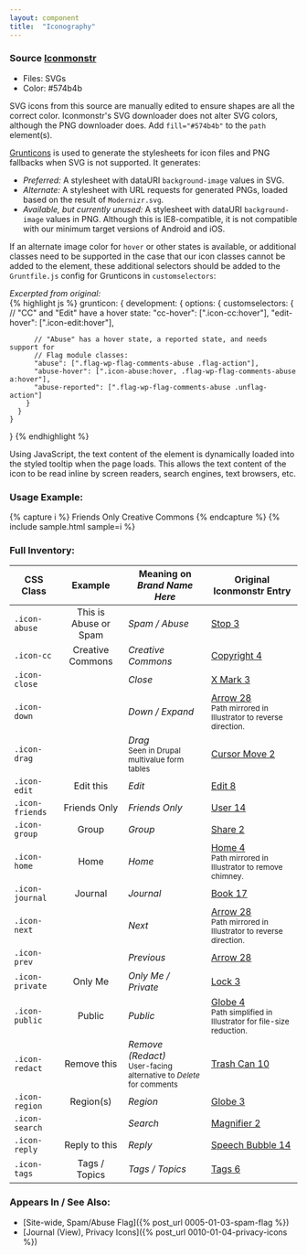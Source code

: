 ```yaml
---
layout: component
title:  "Iconography"
---
```


### Source [Iconmonstr](http://iconmonstr.com/)
- Files: SVGs
- Color: #574b4b

SVG icons from this source are manually edited to ensure shapes are all the
correct color. Iconmonstr's SVG downloader does not alter SVG colors, although
the PNG downloader does. Add `fill="#574b4b"` to the `path` element(s).

[Grunticons](https://github.com/filamentgroup/grunticon) is used to generate the
stylesheets for icon files and PNG fallbacks when SVG is not supported. It
generates:

- _Preferred:_ A stylesheet with dataURI `background-image` values in SVG.
- _Alternate:_ A stylesheet with URL requests for generated PNGs, loaded based on
  the result of `Modernizr.svg`.
- _Available, but currently unused:_ A stylesheet with dataURI `background-image`
  values in PNG. Although this is IE8-compatible, it is not compatible with our
  minimum target versions of Android and iOS.

If an alternate image color for `hover` or other states is available, or additional
classes need to be supported in the case that our icon classes cannot be added to
the element, these additional selectors should be added to the `Gruntfile.js`
config for Grunticons in `customselectors`:

<div class="styleguide-sample">
<div class="example">
  <em>Excerpted from original:</em>
</div>
<div class="code">
{% highlight js %}
  grunticon: {
    development: {
      options: {
        customselectors: {
          // "CC" and "Edit" have a hover state:
          "cc-hover": [".icon-cc:hover"],
          "edit-hover": [".icon-edit:hover"],

          // "Abuse" has a hover state, a reported state, and needs support for
          // Flag module classes:
          "abuse": [".flag-wp-flag-comments-abuse .flag-action"],
          "abuse-hover": [".icon-abuse:hover, .flag-wp-flag-comments-abuse a:hover"],
          "abuse-reported": [".flag-wp-flag-comments-abuse .unflag-action"]
        }
      }
    }
  }
{% endhighlight %}
</div></div>

Using JavaScript, the text content of the element is dynamically loaded into
the styled tooltip when the page loads. This allows the text content of the icon
to be read inline by screen readers, search engines, text browsers, etc.



### Usage Example:
{% capture i %}
  <span class="icon-friends">Friends Only</span>
  <a class="icon-cc">Creative Commons</a>
{% endcapture %}
{% include sample.html sample=i %}

<h3 class="icons-inventory">Full Inventory:</h3>

| CSS Class       | Example                                                | Meaning on _Brand Name Here_ | Original Iconmonstr Entry                                |
| --------------- |:------------------------------------------------------:| ------------------------ | -------------------------------------------------------- |
| `.icon-abuse`   | <a class="icon-abuse">This is Abuse or Spam</a>        | _Spam / Abuse_           | [Stop 3](http://iconmonstr.com/stop-3-icon/)             |
| `.icon-cc`      | <a class="icon-cc">Creative Commons</a>                | _Creative Commons_       | [Copyright 4](http://iconmonstr.com/copyright-4-icon/)   |
| `.icon-close`   | <a class="icon-close"></a>                             | _Close_                  | [X Mark 3](http://iconmonstr.com/x-mark-3-icon)          |
| `.icon-down`    | <a class="icon-down"></a>                              | _Down / Expand_          | [Arrow 28](http://iconmonstr.com/arrow-28-icon) <br/> <small>Path mirrored in Illustrator to reverse direction.</small> |
| `.icon-drag`    | <a class="icon-drag"></a>                              | _Drag_ <br/> <small>Seen in Drupal multivalue form tables</small> | [Cursor Move 2](http://iconmonstr.com/cursor-move-2-icon) |
| `.icon-edit`    | <a class="icon-edit">Edit this</a>                     | _Edit_                   | [Edit 8](http://iconmonstr.com/edit-8-icon/)             |
| `.icon-friends` | <span class="icon-friends">Friends Only</span>         | _Friends Only_           | [User 14](http://iconmonstr.com/user-14-icon/)           |
| `.icon-group`   | <span class="icon-group">Group</span>                  | _Group_                  | [Share 2](http://iconmonstr.com/share-2-icon/)           |
| `.icon-home`    | <span class="icon-home">Home</span>                    | _Home_                   | [Home 4](http://iconmonstr.com/home-4-icon/) <br/> <small>Path mirrored in Illustrator to remove chimney.</small> |
| `.icon-journal` | <span class="icon-journal">Journal</span>              | _Journal_                | [Book 17](http://iconmonstr.com/book-17-icon/)           |
| `.icon-next`    | <a class="icon-next"></a>                              | _Next_                   | [Arrow 28](http://iconmonstr.com/arrow-28-icon) <br/> <small>Path mirrored in Illustrator to reverse direction.</small> |
| `.icon-prev`    | <a class="icon-prev"></a>                              | _Previous_               | [Arrow 28](http://iconmonstr.com/arrow-28-icon)          |
| `.icon-private` | <span class="icon-private">Only Me</span>              | _Only Me / Private_      | [Lock 3](http://iconmonstr.com/lock-3-icon/)             |
| `.icon-public`  | <span class="icon-public">Public</span>                | _Public_                 | [Globe 4](http://iconmonstr.com/globe-4-icon/) <br/> <small>Path simplified in Illustrator for file-size reduction.</small>          |
| `.icon-redact`  | <a class="icon-redact">Remove this</a>                 | _Remove (Redact)_ <br/> <small>User-facing alternative to _Delete_ for comments</small> | [Trash Can 10](http://iconmonstr.com/trash-can-10-icon/)   |
| `.icon-region`  | <span class="icon-region">Region(s)</span>             | _Region_                 | [Globe 3](http://iconmonstr.com/globe-3-icon/)           |
| `.icon-search`  | <span class="icon-search"></span>                      | _Search_                 | [Magnifier 2](http://iconmonstr.com/magnifier-2-icon/) |
| `.icon-reply`   | <a class="icon-reply">Reply to this</a>                | _Reply_                  | [Speech Bubble 14](http://iconmonstr.com/speech-bubble-14-icon/) |
| `.icon-tags`    | <span class="icon-tags">Tags / Topics</span>           | _Tags / Topics_          | [Tags 6](http://iconmonstr.com/tags-6-icon/)             |


### Appears In / See Also:

* [Site-wide, Spam/Abuse Flag]({% post_url 0005-01-03-spam-flag %})
* [Journal (View), Privacy Icons]({% post_url 0010-01-04-privacy-icons %})
